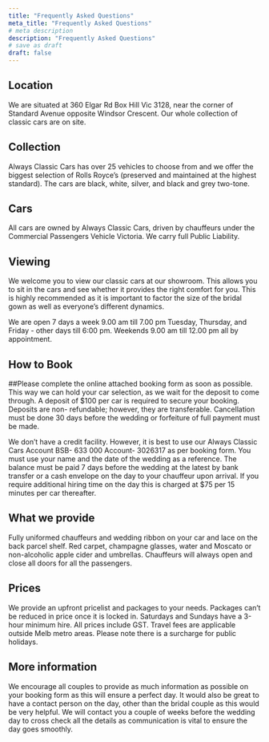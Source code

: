 ```yaml
---
title: "Frequently Asked Questions"
meta_title: "Frequently Asked Questions"
# meta description
description: "Frequently Asked Questions"
# save as draft
draft: false
---
```


## Location
We are situated at 360 Elgar Rd Box Hill Vic 3128, near the corner of Standard Avenue opposite Windsor Crescent. Our whole collection of classic cars are on site.

## Collection
Always Classic Cars has over 25 vehicles to choose from and we offer the biggest selection of Rolls Royce’s (preserved and maintained at the highest standard).
The cars are black, white, silver, and black and grey two-tone.

## Cars
All cars are owned by Always Classic Cars, driven by chauffeurs under the Commercial Passengers Vehicle Victoria. We carry full Public Liability.

## Viewing
We welcome you to view our classic cars at our showroom. This allows you to sit in the cars and see whether it provides the right comfort for you.
This is highly recommended as it is important to factor the size of the bridal gown as well as everyone’s different dynamics.

We are open 7 days a week 9.00 am till 7.00 pm Tuesday, Thursday, and Friday -
other days till 6:00 pm. Weekends 9.00 am till 12.00 pm all by appointment.

## How to Book
##Please complete the online attached booking form as soon as possible. This way we can hold your car selection, as we wait for the deposit to come through. A deposit of $100 per car is required to secure your booking.
Deposits are non- refundable; however, they are transferable. Cancellation must be done 30 days before the wedding or forfeiture of full payment must be made.

We don’t have a credit facility. However, it is best to use our Always Classic Cars Account BSB- 633 000 Account- 3026317 as per booking form. You must use your name and the date of the wedding as a reference. The balance must be paid 7 days before the wedding at the latest by bank transfer or a cash envelope on the day to your chauffeur upon arrival.
If you require additional hiring time on the day this is charged at $75 per 15 minutes per car thereafter.

## What we provide
Fully uniformed chauffeurs and wedding ribbon on your car and lace on the back parcel shelf. Red carpet, champagne glasses, water and Moscato or non-alcoholic apple cider and umbrellas. Chauffeurs will always open and close all doors for all the passengers.

## Prices
We provide an upfront pricelist and packages to your needs. Packages can’t be reduced in price once it is locked in. Saturdays and Sundays have a 3-hour minimum hire. All prices include GST. Travel fees are applicable outside Melb metro areas. Please note there is a surcharge for public holidays.

## More information
We encourage all couples to provide as much information as possible on your booking form as this will ensure a perfect day. It would also be great to have a contact person on the day, other than the bridal couple as this would be very helpful. We will contact you a couple of weeks before the wedding day to cross check all the details as communication is vital to ensure the day goes smoothly.
